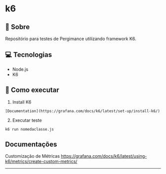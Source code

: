 # k6

## 🤘 Sobre

Repositório para testes de Pergimance utilizando framework K6.

## 💻 Tecnologias
- Node.js
- K6

## 🤖 Como executar

1. Install K6
```
[Documentation](https://grafana.com/docs/k6/latest/set-up/install-k6/)
```

2. Executar teste
```
k6 run nomedaclasse.js     
```

## Documentações

Customização de Métricas
https://grafana.com/docs/k6/latest/using-k6/metrics/create-custom-metrics/


<hr>